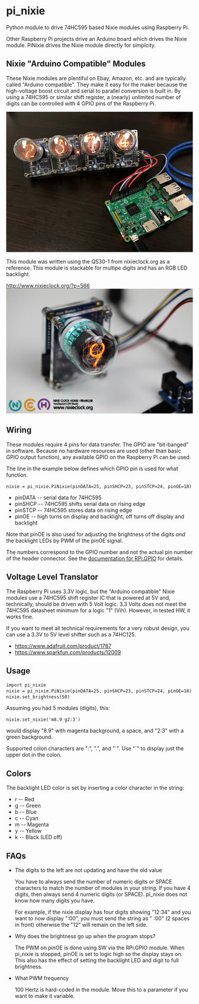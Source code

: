 # pi_nixie
Python module to drive 74HC595 based Nixie modules using Raspberry Pi.

Other Raspberry Pi projects drive an Arduino board which drives the Nixie module. PiNixie drives the Nixie module directly for simplcity.

## Nixie "Arduino Compatible" Modules

These Nixie modules are plentiful on Ebay, Amazon, etc. and are typically called "Arduino compatible". They make it easy for the maker because the high-voltage boost circuit and serial to parallel conversion is built in. By using a 74HC595 or similar shift register, a (nearly) unlimited number of digits can be controlled with 4 GPIO pins of the Raspberry Pi.

![PiNixie](PiNixie.jpg  "PiNixie")

This module was written using the QS30-1 from nixieclock.org as a reference. This module is stackable for multipe digits and has an RGB LED backlight.

http://www.nixieclock.org/?p=566
![Nixie Module](QS30-1%20Nixie%20Module%20for%20Arduino%20v2.jpg  "Nixie Module")

## Wiring

These modules require 4 pins for data transfer. The GPIO are "bit-banged" in software. Because no hardware resources are used (other than basic GPIO output function), any available GPIO on the Raspberry Pi can be used.

The line in the example below defines which GPIO pin is used for what function.

    nixie = pi_nixie.PiNixie(pinDATA=25, pinSHCP=23, pinSTCP=24, pinOE=18)

  * pinDATA -- serial data for 74HC595
  * pinSHCP -- 74HC595 shifts serial data on rising edge
  * pinSTCP -- 74HC595 stores data on rising edge
  * pinOE -- high turns on display and backlight, off turns off display and backlight
  
Note that pinOE is also used for adjusting the brightness of the digits *and* the backlight LEDs by PWM of the pinOE signal.

The numbers correspond to the GPIO number and not the actual pin number of the header connector. See the [documentation for RPi.GPIO](https://sourceforge.net/p/raspberry-gpio-python/wiki/BasicUsage/) for details.  


## Voltage Level Translator

The Raspberry Pi uses 3.3V logic, but the "Arduino compatible" Nixie modules use a 74HC595 shift register IC that is powered at 5V and, technically, should be driven with 5 Volt logic. 3.3 Volts does not meet the 74HC595 datasheet minimum for a logic "1" (Vih). However, in tested HW, it works fine.

If you want to meet all technical requirements for a very robust design, you can use a 3.3V to 5V level shifter such as a 74HC125.

  * https://www.adafruit.com/product/1787
  * https://www.sparkfun.com/products/12009



## Usage

    import pi_nixie
    nixie = pi_nixie.PiNixie(pinDATA=25, pinSHCP=23, pinSTCP=24, pinOE=18)
    nixie.set_brightness(50)

Assuming you had 5 modules (digits), this:

    nixie.set_nixie('m8.9 g2:3')

would display "8.9" with magenta background, a space, and "2:3" with a green background.

Supported colon characters are ":", ".", and "\`". Use "\`" to display just the upper dot in the colon.

## Colors

The backlight LED color is set by inserting a color character in the string:

  * r -- Red
  * g -- Green
  * b -- Blue
  * c -- Cyan
  * m -- Magenta
  * y -- Yellow
  * k -- Black (LED off)
  
## FAQs

* The digits to the left are not updating and have the old value

    You have to always send the number of numeric digits or SPACE characters to match the number of modules in your string. If you have 4 digits, then always send 4 numeric digits (or SPACE). pi_nixie does not know how many digits you have.
    
    For example, if the nixie display has four digits showing "12:34" and you want to now display ":00", you must send the string as "  :00" (2 spaces in front) otherwise the "12" will remain on the left side.

* Why does the brightness go up when the program stops?

    The PWM on pinOE is done using SW via the RPi.GPIO module. When pi_nixie is stopped, pinOE is set to logic high so the display stays on. This also has the effect of setting the backlight LED and digit to full brightness.
  
* What PWM frequency
   
    100 Hertz is hard-coded in the module. Move this to a parameter if you want to make it variable.

